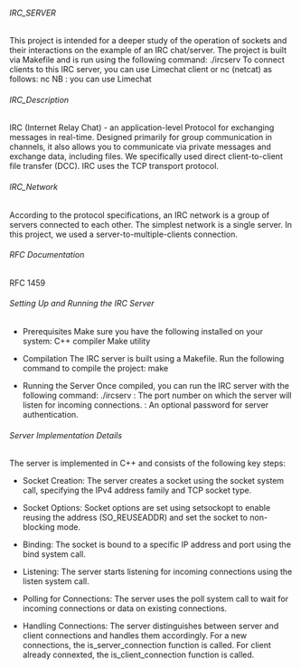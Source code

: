 
###### IRC_SERVER #############################################################
This project is intended for a deeper study of the operation of sockets and their interactions on the example of an IRC chat/server.
The project is built via Makefile and is run using the following command:
./ircserv <port> <pass>
To connect clients to this IRC server, you can use Limechat client or nc (netcat) as follows:
nc <hostname> <port>
NB : you can use Limechat 

###### IRC_Description ###################################################
IRC (Internet Relay Chat) - an application-level Protocol for exchanging messages in real-time.
Designed primarily for group communication in channels, it also allows you to communicate via private messages and exchange data, including files. We specifically used direct client-to-client file transfer (DCC).
IRC uses the TCP transport protocol.

###### IRC_Network #######################################################
According to the protocol specifications, an IRC network is a group of servers connected to each other. The simplest network is a single server. In this project, we used a server-to-multiple-clients connection.

###### RFC Documentation #################################################
RFC 1459

###### Setting Up and Running the IRC Server #############################

- Prerequisites
Make sure you have the following installed on your system:
C++ compiler
Make utility

- Compilation
The IRC server is built using a Makefile. 
Run the following command to compile the project:
make

- Running the Server
Once compiled, you can run the IRC server with the following command:
./ircserv <port> <pass>
<port>: The port number on which the server will listen for incoming connections.
<pass>: An optional password for server authentication.

###### Server Implementation Details ######################################
The server is implemented in C++ and consists of the following key steps:

- Socket Creation:
The server creates a socket using the socket system call, specifying the IPv4 address family and TCP socket type.

- Socket Options:
Socket options are set using setsockopt to enable reusing the address (SO_REUSEADDR) and set the socket to non-blocking mode.

- Binding:
The socket is bound to a specific IP address and port using the bind system call.

- Listening:
The server starts listening for incoming connections using the listen system call.

- Polling for Connections:
The server uses the poll system call to wait for incoming connections or data on existing connections.

- Handling Connections:
The server distinguishes between server and client connections and handles them accordingly.
For a new connections, the is_server_connection function is called.
For client already connexted, the is_client_connection function is called.

